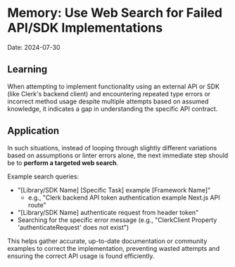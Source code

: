 # Memory: Use Web Search for Failed API/SDK Implementations

Date: 2024-07-30

## Learning

When attempting to implement functionality using an external API or SDK (like Clerk's backend client) and encountering repeated type errors or incorrect method usage despite multiple attempts based on assumed knowledge, it indicates a gap in understanding the specific API contract.

## Application

In such situations, instead of looping through slightly different variations based on assumptions or linter errors alone, the next immediate step should be to **perform a targeted web search**. 

Example search queries:
*   "[Library/SDK Name] [Specific Task] example [Framework Name]"
    *   e.g., "Clerk backend API token authentication example Next.js API route"
*   "[Library/SDK Name] authenticate request from header token"
*   Searching for the specific error message (e.g., "ClerkClient Property 'authenticateRequest' does not exist")

This helps gather accurate, up-to-date documentation or community examples to correct the implementation, preventing wasted attempts and ensuring the correct API usage is found efficiently. 